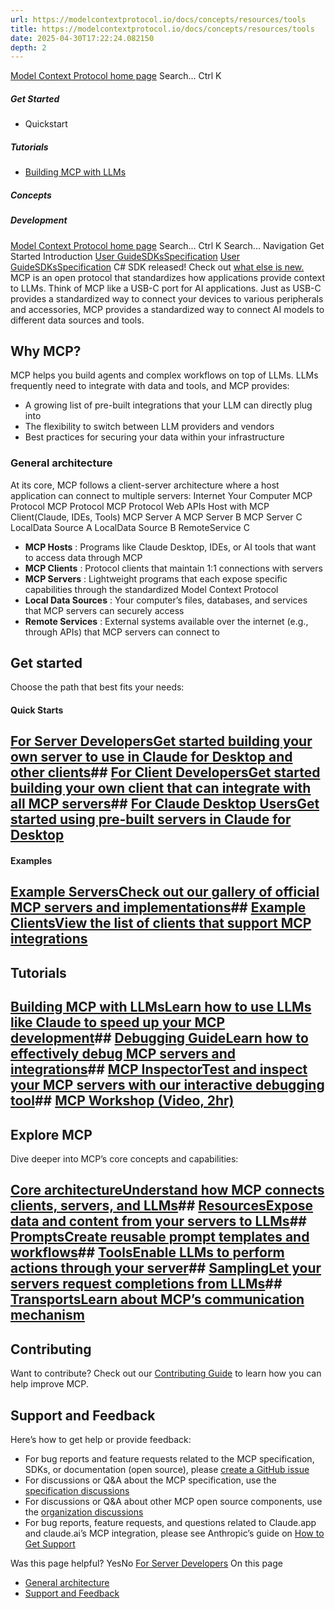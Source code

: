 ```yaml
---
url: https://modelcontextprotocol.io/docs/concepts/resources/tools
title: https://modelcontextprotocol.io/docs/concepts/resources/tools
date: 2025-04-30T17:22:24.082150
depth: 2
---
```


[Model Context Protocol home page](https://modelcontextprotocol.io/)
Search...
Ctrl K
##### Get Started
  * Quickstart


##### Tutorials
  * [Building MCP with LLMs](https://modelcontextprotocol.io/tutorials/building-mcp-with-llms)


##### Concepts


##### Development


[Model Context Protocol home page](https://modelcontextprotocol.io/)
Search...
Ctrl K
Search...
Navigation
Get Started
Introduction
[User Guide](https://modelcontextprotocol.io/introduction)[SDKs](https://modelcontextprotocol.io/sdk/java/mcp-overview)[Specification](https://modelcontextprotocol.io/specification/2025-03-26)
[User Guide](https://modelcontextprotocol.io/introduction)[SDKs](https://modelcontextprotocol.io/sdk/java/mcp-overview)[Specification](https://modelcontextprotocol.io/specification/2025-03-26)
C# SDK released! Check out [what else is new.](https://modelcontextprotocol.io/development/updates)
MCP is an open protocol that standardizes how applications provide context to LLMs. Think of MCP like a USB-C port for AI applications. Just as USB-C provides a standardized way to connect your devices to various peripherals and accessories, MCP provides a standardized way to connect AI models to different data sources and tools.
## Why MCP?
MCP helps you build agents and complex workflows on top of LLMs. LLMs frequently need to integrate with data and tools, and MCP provides:
  * A growing list of pre-built integrations that your LLM can directly plug into
  * The flexibility to switch between LLM providers and vendors
  * Best practices for securing your data within your infrastructure


### General architecture
At its core, MCP follows a client-server architecture where a host application can connect to multiple servers:
Internet
Your Computer
MCP Protocol
MCP Protocol
MCP Protocol
Web APIs
Host with MCP Client(Claude, IDEs, Tools)
MCP Server A
MCP Server B
MCP Server C
LocalData Source A
LocalData Source B
RemoteService C
  * **MCP Hosts** : Programs like Claude Desktop, IDEs, or AI tools that want to access data through MCP
  * **MCP Clients** : Protocol clients that maintain 1:1 connections with servers
  * **MCP Servers** : Lightweight programs that each expose specific capabilities through the standardized Model Context Protocol
  * **Local Data Sources** : Your computer’s files, databases, and services that MCP servers can securely access
  * **Remote Services** : External systems available over the internet (e.g., through APIs) that MCP servers can connect to


## Get started
Choose the path that best fits your needs:
#### Quick Starts
## [For Server DevelopersGet started building your own server to use in Claude for Desktop and other clients](https://modelcontextprotocol.io/quickstart/server)## [For Client DevelopersGet started building your own client that can integrate with all MCP servers](https://modelcontextprotocol.io/quickstart/client)## [For Claude Desktop UsersGet started using pre-built servers in Claude for Desktop](https://modelcontextprotocol.io/quickstart/user)
#### Examples
## [Example ServersCheck out our gallery of official MCP servers and implementations](https://modelcontextprotocol.io/examples)## [Example ClientsView the list of clients that support MCP integrations](https://modelcontextprotocol.io/clients)
## Tutorials
## [Building MCP with LLMsLearn how to use LLMs like Claude to speed up your MCP development](https://modelcontextprotocol.io/tutorials/building-mcp-with-llms)## [Debugging GuideLearn how to effectively debug MCP servers and integrations](https://modelcontextprotocol.io/docs/tools/debugging)## [MCP InspectorTest and inspect your MCP servers with our interactive debugging tool](https://modelcontextprotocol.io/docs/tools/inspector)## [MCP Workshop (Video, 2hr)](https://www.youtube.com/watch?v=kQmXtrmQ5Zg)
## Explore MCP
Dive deeper into MCP’s core concepts and capabilities:
## [Core architectureUnderstand how MCP connects clients, servers, and LLMs](https://modelcontextprotocol.io/docs/concepts/architecture)## [ResourcesExpose data and content from your servers to LLMs](https://modelcontextprotocol.io/docs/concepts/resources)## [PromptsCreate reusable prompt templates and workflows](https://modelcontextprotocol.io/docs/concepts/prompts)## [ToolsEnable LLMs to perform actions through your server](https://modelcontextprotocol.io/docs/concepts/tools)## [SamplingLet your servers request completions from LLMs](https://modelcontextprotocol.io/docs/concepts/sampling)## [TransportsLearn about MCP’s communication mechanism](https://modelcontextprotocol.io/docs/concepts/transports)
## Contributing
Want to contribute? Check out our [Contributing Guide](https://modelcontextprotocol.io/development/contributing) to learn how you can help improve MCP.
## Support and Feedback
Here’s how to get help or provide feedback:
  * For bug reports and feature requests related to the MCP specification, SDKs, or documentation (open source), please [create a GitHub issue](https://github.com/modelcontextprotocol)
  * For discussions or Q&A about the MCP specification, use the [specification discussions](https://github.com/modelcontextprotocol/specification/discussions)
  * For discussions or Q&A about other MCP open source components, use the [organization discussions](https://github.com/orgs/modelcontextprotocol/discussions)
  * For bug reports, feature requests, and questions related to Claude.app and claude.ai’s MCP integration, please see Anthropic’s guide on [How to Get Support](https://support.anthropic.com/en/articles/9015913-how-to-get-support)


Was this page helpful?
YesNo
[For Server Developers](https://modelcontextprotocol.io/quickstart/server)
On this page
  * [General architecture](https://modelcontextprotocol.io/introduction#general-architecture)
  * [Support and Feedback](https://modelcontextprotocol.io/introduction#support-and-feedback)



